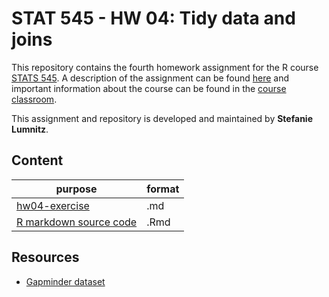 # STAT 545 - HW 04: Tidy data and joins

This repository contains the fourth homework assignment for the R course [STATS 545](http://stat545.com). A description of the assignment can be found [here](http://stat545.com/Classroom/assignments/hw04/hw04.html) and important information about the course can be found in the [course classroom](http://stat545.com/Classroom/).

This assignment and repository is developed and maintained by **Stefanie Lumnitz**.

## Content

purpose | format
---------|--------
[hw04-exercise](https://github.com/STAT545-UBC-students/hw03-slumnitz/blob/master/hw03-exercise.md) | .md
[R markdown source code](https://github.com/STAT545-UBC-students/hw03-slumnitz/blob/master/hw03-exercise.Rmd) | .Rmd



## Resources

* [Gapminder dataset](https://cran.r-project.org/web/packages/gapminder/index.html)